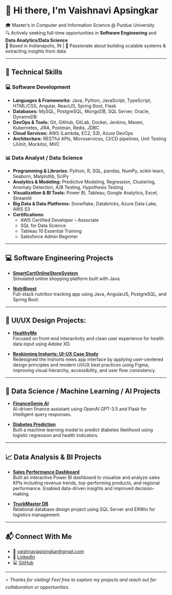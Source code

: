 # 👋 Hi there, I'm Vaishnavi Apsingkar

🎓 Master’s in Computer and Information Science @ Purdue University  
🔍 Actively seeking full-time opportunities in **Software Engineering** and **Data Analytics/Data Science**  
📍 Based in Indianapolis, IN | 🧠 Passionate about building scalable systems & extracting insights from data

---

## 🚀 Technical Skills

### 💻 Software Development

- **Languages & Frameworks:** Java, Python, JavaScript, TypeScript, HTML/CSS, Angular, ReactJS, Spring Boot, Flask
- **Databases:** MySQL, PostgreSQL, MongoDB, SQL Server, Oracle, DynamoDB
- **DevOps & Tools:** Git, GitHub, GitLab, Docker, Jenkins, Maven, Kubernetes, JIRA, Postman, Redis, JDBC
- **Cloud Services:** AWS (Lambda, EC2, S3), Azure DevOps
- **Architecture:** RESTful APIs, Microservices, CI/CD pipelines, Unit Testing (JUnit, Mockito), MVC

### 📊 Data Analyst / Data Science

- **Programming & Libraries:** Python, R, SQL, pandas, NumPy, scikit-learn, Seaborn, Matplotlib, SciPy
- **Analytics & Modeling:** Predictive Modeling, Regression, Clustering, Anomaly Detection, A/B Testing, Hypothesis Testing
- **Visualization & BI Tools:** Power BI, Tableau, Google Analytics, Excel, Streamlit
- **Big Data & Data Platforms:** Snowflake, Databricks, Azure Data Lake, AWS S3
- **Certifications:**  
  - AWS Certified Developer – Associate  
  - SQL for Data Science  
  - Tableau 10 Essential Training  
  - Salesforce Admin Beginner

---

## 💻 Software Engineering Projects

- [**SmartCartOnlineStoreSystem**](https://github.com/VaishnaviApsingkar/SmartCartOnlineStoreSystem)  
  Simulated online shopping platform built with Java.

- [**NutriBoost**](https://github.com/VaishnaviApsingkar/NutriBoost)  
  Full-stack nutrition tracking app using Java, AngularJS, PostgreSQL, and Spring Boot.

---

## 🎨 UI/UX Design Projects:

- [**HealthyMe**](https://github.com/VaishnaviApsingkar/HealthyMe)  
  Focused on front-end interactivity and clean user experience for health data input using Adobe XD.

- [**Reskinning Inshorts: UI-UX Case Study**](https://www.figma.com/proto/MT9XLALKw9MfHjsVxotrzu/Apsingkar_AR_Iteration-4?node-id=166-174&starting-point-node-id=166%3A174)   
  Redesigned the Inshorts news app interface by applying user-centered design principles and modern UI/UX best practices using Figma, improving visual hierarchy, accessibility, and user flow consistency. 

---

## 🤖 Data Science / Machine Learning / AI Projects

- [**FinanceGenie AI**](https://github.com/VaishnaviApsingkar/FinanceGenie_AI)  
  AI-driven finance assistant using OpenAI GPT-3.5 and Flask for intelligent query responses.

- [**Diabetes Prediction**](https://github.com/VaishnaviApsingkar/Diabetes_Prediction)  
  Built a machine learning model to predict diabetes likelihood using logistic regression and health indicators.

---

## 📈 Data Analysis & BI Projects

- [**Sales Performance Dashboard**](https://github.com/VaishnaviApsingkar/Sales_Performance_Dashboard)  
  Built an interactive Power BI dashboard to visualize and analyze sales KPIs including revenue trends, top-performing products, and regional performance. Enabled data-driven insights and improved decision-making.

- [**TruckMaster DB**](https://github.com/VaishnaviApsingkar/TruckMasterDB)  
  Relational database design project using SQL Server and ERWin for logistics management.

---

## 📬 Connect With Me

- 📧 [vaishnaviapsingkar@gmail.com](mailto:vaishnaviapsingkar@gmail.com)  
- 💼 [LinkedIn](https://www.linkedin.com/in/vaishnaviapsingkar/)
- 💻 [GitHub](https://github.com/VaishnaviApsingkar)  

---

⭐️ *Thanks for visiting! Feel free to explore my projects and reach out for collaboration or opportunities.*
